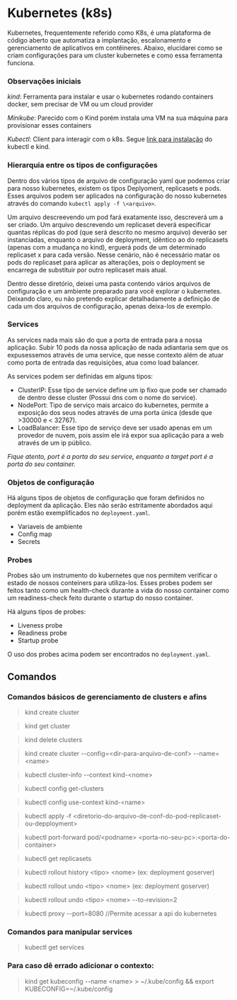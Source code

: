 # Kubernetes (k8s)
Kubernetes, frequentemente referido como K8s, é uma plataforma de código aberto que automatiza a implantação, escalonamento e gerenciamento de aplicativos em contêineres. Abaixo, elucidarei como se criam configurações para um cluster kubernetes e como essa ferramenta funciona.

### Observações iniciais
*kind*: Ferramenta para instalar e usar o kubernetes rodando containers docker, sem precisar de VM ou um cloud provider

*Minikube*: Parecido com o Kind porém instala uma VM na sua máquina para provisionar esses containers

*Kubectl*: Client para interagir com o k8s. Segue [link para instalação](https://kubernetes.io/pt-br/docs/tasks/tools/) do kubectl e kind. 

### Hierarquia entre os tipos de configurações
Dentro dos vários tipos de arquivo de configuração yaml que podemos criar para nosso kubernetes, existem os tipos Deplyoment, replicasets e pods. Esses arquivos podem ser aplicados na configuração do nosso kubernetes através do comando `kubectl apply -f \<arquivo>`.

Um arquivo descreevendo um pod fará exatamente isso, descreverá um a ser criado. Um arquivo descrevendo um replicaset deverá especificar quantas réplicas do pod (que será descrito no mesmo arquivo) deverão ser instanciadas, enquanto o arquivo de deployment, idêntico ao do replicasets (apenas com a mudança no kind), erguerá pods de um determinado replicaset x para cada versão. Nesse cenário, não é necessário matar os pods do replicaset para aplicar as alterações, pois o deployment se encarrega de substituir por outro replicaset mais atual.

Dentro desse diretório, deixei uma pasta contendo vários arquivos de configuração e um ambiente preparado para você explorar o kubernetes.
Deixando claro, eu não pretendo explicar detalhadamente a definição de cada um dos arquivos de configuração, apenas deixa-los de exemplo.

### Services
As services nada mais são do que a porta de entrada para a nossa aplicação. Subir 10 pods da nossa aplicação de nada adiantaria sem que os expusessemos através de uma service, que nesse contexto além de atuar como porta de entrada das requisições, atua como load balancer.

As services podem ser definidas em alguns tipos:
- ClusterIP: Esse tipo de service define um ip fixo que pode ser chamado de dentro desse cluster (Possui dns com o nome do service).
- NodePort: Tipo de serviço mais arcaico do kubernetes, permite a exposição dos seus nodes através de uma porta única (desde que >30000 e < 32767).
- LoadBalancer: Esse tipo de serviço deve ser usado apenas em um provedor de nuvem, pois assim ele irá expor sua aplicação para a web através de um ip público.

*Fique atento, port é a porta do seu service, enquanto a target port é a porta do seu container.*

### Objetos de configuração
Há alguns tipos de objetos de configuração que foram definidos no deployment da aplicação. Eles não serão estritamente abordados aqui porém estão exemplificados no `deployment.yaml`.

- Variaveis de ambiente
- Config map
- Secrets

### Probes
Probes são um instrumento do kubernetes que nos permitem verificar o estado de nossos conteiners para utiliza-los. Esses probes podem ser feitos tanto como um health-check durante a vida do nosso container como um readiness-check feito durante o startup do nosso container.

Há alguns tipos de probes:
- Liveness probe
- Readiness probe
- Startup probe

O uso dos probes acima podem ser encontrados no `deployment.yaml`.

## Comandos
### Comandos básicos de gerenciamento de clusters e afins
> kind create cluster

> kind get cluster

> kind delete clusters <name>

> kind create cluster --config=\<dir-para-arquivo-de-conf> --name=\<name>

> kubectl cluster-info --context kind-\<nome>

> kubectl config get-clusters

> kubectl config use-context kind-\<name>

> kubectl apply -f \<diretorio-do-arquivo-de-conf-do-pod-replicaset-ou-depployment>

> kubectl port-forward pod/\<podname> \<porta-no-seu-pc>:\<porta-do-container>

> kubectl get replicasets

> kubectl rollout history \<tipo> \<nome> (ex: deployment goserver)

> kubectl rollout undo \<tipo> \<nome> (ex: deployment goserver)

> kubectl rollout undo \<tipo> \<nome> --to-revision=2

> kubectl proxy --port=8080 //Permite acessar a api do kubernetes

### Comandos para manipular services
> kubectl get services


### Para caso dê errado adicionar o contexto:
> kind get kubeconfig --name \<name> > ~/.kube/config && 
export KUBECONFIG=~/.kube/config